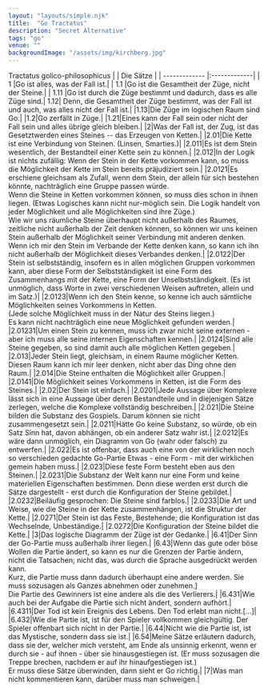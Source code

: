 ```yaml
---
layout: "layouts/simple.njk"
title:  "Go Tractatus"
description: "Secret Alternative"
tags: "go"
venue: ""
backgroundImage: "/assets/img/kirchberg.jpg"
---
```


Tractatus golico-philosophicus
|   | Die Sätze |
| ------------- |:-------------|
| 1     |Go ist alles, was der Fall ist.|
| 1.1 |Go ist die Gesamtheit der Züge, nicht der Steine.|
| 1.11 |Go ist durch die Züge bestimmt und dadurch, dass es alle Züge sind.|
1.12|	Denn, die Gesamtheit der Züge bestimmt, was der Fall ist und auch, was alles nicht der Fall ist.|
|1.13|Die Züge im logischen Raum sind Go.|
|1.2|Go zerfällt in Züge.|
|1.21|Eines kann der Fall sein oder nicht der Fall sein und alles übrige gleich bleiben.|
|2|Was der Fall ist, der Zug, ist das Gesetztwerden eines Steines -- das Erzeugen von Ketten.|
|2.01|Die Kette ist eine Verbindung von Steinen. (Linsen, Smarties.)|
|2.011|Es ist dem Stein wesentlich, der Bestandteil einer Kette sein zu können.|
|2.012|In der Logik ist nichts zufällig: Wenn der Stein in der Kette vorkommen kann, so muss die Möglichkeit der Kette im Stein bereits präjudiziert sein.|
|2.0121|Es erschiene gleichsam als Zufall, wenn dem Stein, der allein für sich bestehen könnte, nachträglich eine Gruppe passen würde.<br>Wenn die Steine in Ketten vorkommen können, so muss dies schon in ihnen liegen. (Etwas Logisches kann nicht nur-möglich sein. Die Logik handelt von jeder Möglichkeit und alle Möglichkeiten sind ihre Züge.)<br>Wie wir uns räumliche Steine überhaupt nicht außerhalb des Raumes, zeitliche nicht außerhalb der Zeit denken können, so können wir uns keinen Stein außerhalb der Möglichkeit seiner Verbindung mit anderen denken.<br>Wenn ich mir den Stein im Verbande der Kette denken kann, so kann ich ihn nicht außerhalb der Möglichkeit dieses Verbandes denken.|
|2.0122|Der Stein ist selbstständig, insofern es in allen möglichen Gruppen vorkommen kann, aber diese Form der Selbstständigkeit ist eine Form des Zusammenhangs mit der Kette, eine Form der Unselbstständigkeit. (Es ist unmöglich, dass Worte in zwei verschiedenen Weisen auftreten, allein und im Satz.)|
|2.0123|Wenn ich den Stein kenne, so kenne ich auch sämtliche Möglichkeiten seines Vorkommens in Ketten.<br>(Jede solche Möglichkeit muss in der Natur des Steins liegen.)<br>Es kann nicht nachträglich eine neue Möglichkeit gefunden werden.|
|2.01231|Um einen Stein zu kennen, muss ich zwar nicht seine externen - aber ich muss alle seine internen Eigenschaften kennen.|
|2.0124|Sind alle Steine gegeben, so sind damit auch alle möglichen Ketten gegeben.|
|2.013|Jeder Stein liegt, gleichsam, in einem Raume möglicher Ketten. Diesen Raum kann ich mir leer denken, nicht aber das Ding ohne den Raum.|
|2.014|Die Steine enthalten die Möglichkeit aller Gruppen.|
|2.0141|Die Möglichkeit seines Vorkommens in Ketten, ist die Form des Steines.|
|2.02|Der Stein ist einfach.|
|2.0201|Jede Aussage über Komplexe lässt sich in eine Aussage über deren Bestandteile und in diejenigen Sätze zerlegen, welche die Komplexe vollständig beschreiben.|
|2.021|Die Steine bilden die Substanz des Gospiels. Darum können sie nicht zusammengesetzt sein.|
|2.0211|Hätte Go keine Substanz, so würde, ob ein Satz Sinn hat, davon abhängen, ob ein anderer Satz wahr ist.|
|2.0212|Es wäre dann unmöglich, ein Diagramm  von Go (wahr oder falsch) zu entwerfen.|
|2.022|Es ist offenbar, dass auch eine von der wirklichen noch so verschieden gedachte Go-Partie Etwas - eine Form - mit der wirklichen gemein haben muss.|
|2.023|Diese feste Form besteht eben aus den Steinen.|
|2.0231|Die Substanz der Welt kann nur eine Form und keine materiellen Eigenschaften bestimmen. Denn diese werden erst durch die Sätze dargestellt - erst durch die Konfiguration der Steine gebildet.|
|2.0232|Beiläufig gesprochen: Die Steine sind farblos.|
|2.0233|Die Art und Weise, wie die Steine in der Kette zusammenhängen, ist die Struktur der Kette.|
|2.0271|Der Stein ist das Feste, Bestehende; die Konfiguration ist das Wechselnde, Unbeständige.|
|2.0272|Die Konfiguration der Steine bildet die Kette.|
|3|Das logische Diagramm der Züge ist der Gedanke.|
|6.41|Der Sinn der Go-Partie muss außerhalb ihrer liegen.|
|6.43|Wenn das gute oder böse Wollen die Partie ändert, so kann es nur die Grenzen der Partie ändern, nicht die Tatsachen; nicht das, was durch die Sprache ausgedrückt werden kann.<br>Kurz, die Partie muss dann dadurch überhaupt eine andere werden. Sie muss sozusagen als Ganzes abnehmen oder zunehmen.]<br>Die Partie des Gewinners ist eine andere als die des Verlierers.|
|6.431|Wie auch bei der Aufgabe die Partie sich nicht ändert, sondern aufhört.|
|6.4311|Der Tod ist kein Ereignis des Lebens. Den Tod erlebt man nicht.[...]|
|6.432|Wie die Partie ist, ist für den Spieler vollkommen gleichgültig. Der Spieler offenbart sich nicht in der Partie.|
|6.44|Nicht wie die Partie ist, ist das Mystische, sondern dass sie ist.|
|6.54|Meine Sätze erläutern dadurch, dass sie der, welcher mich versteht, am Ende als unsinnig erkennt, wenn er durch sie - auf ihnen - über sie hinausgestiegen ist. (Er muss sozusagen die Treppe brechen, nachdem er auf ihr hinaufgestiegen ist.) <br>Er muss diese Sätze überwinden, dann sieht er Go richtig.|
|7|Was man nicht kommentieren kann, darüber muss man schweigen.|

